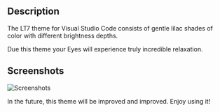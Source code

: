 ## Description

The LT7 theme for Visual Studio Code consists of gentle lilac shades of color with different brightness depths.

Due this theme your Eyes will experience truly incredible relaxation.

## Screenshots

![Screenshots](https://i.yapx.ru/JJ6OK.png)

In the future, this theme will be improved and improved. Enjoy using it!
